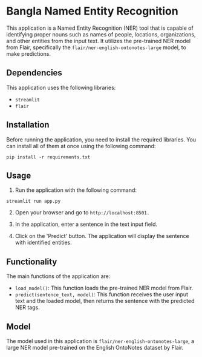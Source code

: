 # Bangla Named Entity Recognition
This application is a Named Entity Recognition (NER) tool that is capable of identifying proper nouns such as names of people, locations, organizations, and other entities from the input text. It utilizes the pre-trained NER model from Flair, specifically the `flair/ner-english-ontonotes-large` model, to make predictions.

## Dependencies
This application uses the following libraries:

- `streamlit`
- `flair`
## Installation
Before running the application, you need to install the required libraries. You can install all of them at once using the following command:

```
pip install -r requirements.txt
```
## Usage
1. Run the application with the following command:
```
streamlit run app.py
```
2. Open your browser and go to ```http://localhost:8501.```

3. In the application, enter a sentence in the text input field.

4. Click on the 'Predict' button. The application will display the sentence with identified entities.

## Functionality
The main functions of the application are:

- `load_model()`: This function loads the pre-trained NER model from Flair.
- `predict(sentence_text, model)`: This function receives the user input text and the loaded model, then returns the sentence with the predicted NER tags.
## Model
The model used in this application is `flair/ner-english-ontonotes-large`, a large NER model pre-trained on the English OntoNotes dataset by Flair.

